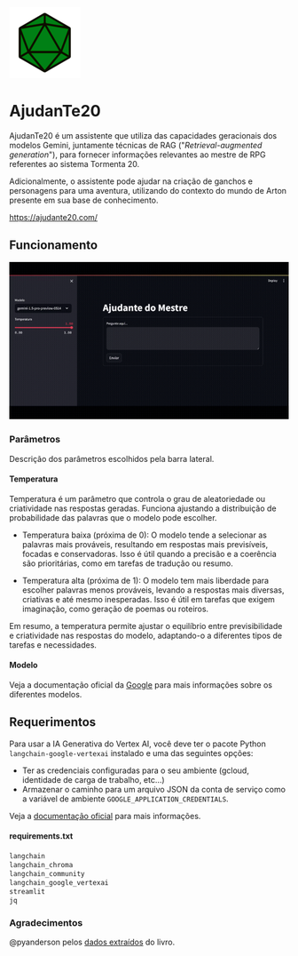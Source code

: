 ![img-logo](./img/128px-D20_icon.png)
# AjudanTe20  

AjudanTe20 é um assistente que utiliza das capacidades geracionais dos modelos Gemini, juntamente técnicas de RAG ("*Retrieval-augmented generation*"), para fornecer informações relevantes ao mestre de RPG referentes ao sistema Tormenta 20.

Adicionalmente, o assistente pode ajudar na criação de ganchos e personagens para uma aventura, utilizando do contexto do mundo de Arton presente em sua base de conhecimento.

https://ajudante20.com/

## Funcionamento
![ex-gif](./img/example.gif)

### Parâmetros
Descrição dos parâmetros escolhidos pela barra lateral.

#### Temperatura

Temperatura é um parâmetro que controla o grau de aleatoriedade ou criatividade nas respostas geradas. Funciona ajustando a distribuição de probabilidade das palavras que o modelo pode escolher.

- Temperatura baixa (próxima de 0): O modelo tende a selecionar as palavras mais prováveis, resultando em respostas mais previsíveis, focadas e conservadoras. Isso é útil quando a precisão e a coerência são prioritárias, como em tarefas de tradução ou resumo.

- Temperatura alta (próxima de 1): O modelo tem mais liberdade para escolher palavras menos prováveis, levando a respostas mais diversas, criativas e até mesmo inesperadas. Isso é útil em tarefas que exigem imaginação, como geração de poemas ou roteiros.

Em resumo, a temperatura permite ajustar o equilíbrio entre previsibilidade e criatividade nas respostas do modelo, adaptando-o a diferentes tipos de tarefas e necessidades.

#### Modelo

Veja a documentação oficial da [Google](https://ai.google.dev/gemini-api/docs/models/gemini) para mais informações sobre os diferentes modelos.

## Requerimentos
Para usar a IA Generativa do Vertex AI, você deve ter o pacote Python `langchain-google-vertexai` instalado e uma das seguintes opções:

- Ter as credenciais configuradas para o seu ambiente (gcloud, identidade de carga de trabalho, etc...)
- Armazenar o caminho para um arquivo JSON da conta de serviço como a variável de ambiente `GOOGLE_APPLICATION_CREDENTIALS`.

Veja a [documentação oficial](https://cloud.google.com/docs/authentication/application-default-credentials#GAC) para mais informações.

#### requirements.txt
```
langchain
langchain_chroma
langchain_community
langchain_google_vertexai
streamlit
jq
```

### Agradecimentos

@pyanderson pelos [dados extraídos](https://github.com/pyanderson/roll20_tormenta20_grimoire) do livro.
